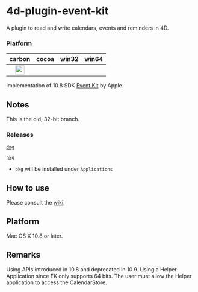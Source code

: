 4d-plugin-event-kit
===================

A plugin to read and write calendars, events and reminders in 4D.

### Platform

| carbon | cocoa | win32 | win64 |
|:------:|:-----:|:---------:|:---------:|
|<img src="https://cloud.githubusercontent.com/assets/1725068/22371562/1b091f0a-e4db-11e6-8458-8653954a7cce.png" width="24" height="24" />||||

Implementation of 10.8 SDK [Event Kit](https://developer.apple.com/library/ios/documentation/EventKit/Reference/EventKitFrameworkRef/_index.html) by Apple.


## Notes

This is the old, 32-bit branch.

### Releases

[``dmg``](https://github.com/miyako/4d-plugin-event-kit/releases/download/2.0-dmg/Event.Kit.dmg)

[``pkg``](https://github.com/miyako/4d-plugin-event-kit/releases/download/2.0-pkg/Event.Kit.pkg)

* ``pkg`` will be installed under ``Applications``

How to use
----------
Please consult the [wiki](https://github.com/miyako/4d-plugin-event-kit/wiki).

Platform
--------
Mac OS X 10.8 or later.

Remarks
-------
Using APIs introduced in 10.8 and deprecated in 10.9.
Using a Helper Application since EK only supports 64 bits.
The user must allow the Helper application to access the CalendarStore.
